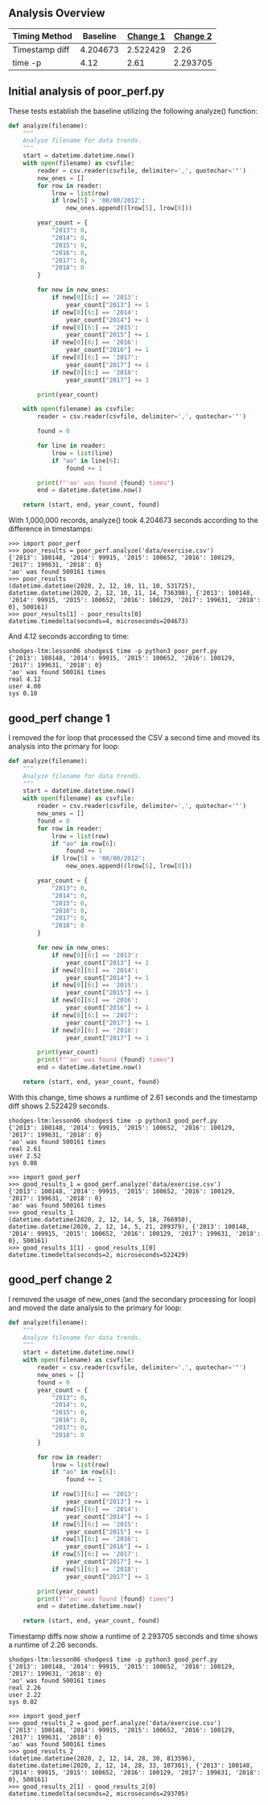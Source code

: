 ## Analysis Overview
| Timing Method  | Baseline | [Change 1](#good_perf-change-1) | [Change 2](#good_perf-change-2) |
| -------------- | -------- | ------------------------------- | ------------------------------- |
| Timestamp diff | 4.204673 | 2.522429                        | 2.26                            |
| time -p        | 4.12     | 2.61                            | 2.293705                        |
## Initial analysis of poor_perf.py
These tests establish the baseline utilizing the following analyze() function:
```python
def analyze(filename):
    """
    Analyze filename for data trends.
    """
    start = datetime.datetime.now()
    with open(filename) as csvfile:
        reader = csv.reader(csvfile, delimiter=',', quotechar='"')
        new_ones = []
        for row in reader:
            lrow = list(row)
            if lrow[5] > '00/00/2012':
                new_ones.append((lrow[5], lrow[0]))

        year_count = {
            "2013": 0,
            "2014": 0,
            "2015": 0,
            "2016": 0,
            "2017": 0,
            "2018": 0
        }

        for new in new_ones:
            if new[0][6:] == '2013':
                year_count["2013"] += 1
            if new[0][6:] == '2014':
                year_count["2014"] += 1
            if new[0][6:] == '2015':
                year_count["2015"] += 1
            if new[0][6:] == '2016':
                year_count["2016"] += 1
            if new[0][6:] == '2017':
                year_count["2017"] += 1
            if new[0][6:] == '2018':
                year_count["2017"] += 1

        print(year_count)

    with open(filename) as csvfile:
        reader = csv.reader(csvfile, delimiter=',', quotechar='"')

        found = 0

        for line in reader:
            lrow = list(line)
            if "ao" in line[6]:
                found += 1

        print(f"'ao' was found {found} times")
        end = datetime.datetime.now()

    return (start, end, year_count, found)
```
With 1,000,000 records, analyze() took 4.204673 seconds according to the difference in timestamps:
```
>>> import poor_perf
>>> poor_results = poor_perf.analyze('data/exercise.csv')
{'2013': 100148, '2014': 99915, '2015': 100652, '2016': 100129, '2017': 199631, '2018': 0}
'ao' was found 500161 times
>>> poor_results
(datetime.datetime(2020, 2, 12, 10, 11, 10, 531725), datetime.datetime(2020, 2, 12, 10, 11, 14, 736398), {'2013': 100148, '2014': 99915, '2015': 100652, '2016': 100129, '2017': 199631, '2018': 0}, 500161)
>>> poor_results[1] - poor_results[0]
datetime.timedelta(seconds=4, microseconds=204673)
```
And 4.12 seconds according to time:
```
shodges-ltm:lesson06 shodges$ time -p python3 poor_perf.py
{'2013': 100148, '2014': 99915, '2015': 100652, '2016': 100129, '2017': 199631, '2018': 0}
'ao' was found 500161 times
real 4.12
user 4.00
sys 0.10
```

## good_perf change 1
I removed the for loop that processed the CSV a second time and moved its analysis into the primary for loop:
```python
def analyze(filename):
    """
    Analyze filename for data trends.
    """
    start = datetime.datetime.now()
    with open(filename) as csvfile:
        reader = csv.reader(csvfile, delimiter=',', quotechar='"')
        new_ones = []
        found = 0
        for row in reader:
            lrow = list(row)
            if "ao" in row[6]:
                found += 1
            if lrow[5] > '00/00/2012':
                new_ones.append((lrow[5], lrow[0]))

        year_count = {
            "2013": 0,
            "2014": 0,
            "2015": 0,
            "2016": 0,
            "2017": 0,
            "2018": 0
        }

        for new in new_ones:
            if new[0][6:] == '2013':
                year_count["2013"] += 1
            if new[0][6:] == '2014':
                year_count["2014"] += 1
            if new[0][6:] == '2015':
                year_count["2015"] += 1
            if new[0][6:] == '2016':
                year_count["2016"] += 1
            if new[0][6:] == '2017':
                year_count["2017"] += 1
            if new[0][6:] == '2018':
                year_count["2017"] += 1

        print(year_count)
        print(f"'ao' was found {found} times")
        end = datetime.datetime.now()

    return (start, end, year_count, found)
```
With this change, time shows a runtime of 2.61 seconds and the timestamp diff shows 2.522429 seconds.
```
shodges-ltm:lesson06 shodges$ time -p python3 good_perf.py
{'2013': 100148, '2014': 99915, '2015': 100652, '2016': 100129, '2017': 199631, '2018': 0}
'ao' was found 500161 times
real 2.61
user 2.52
sys 0.08
```
```
>>> import good_perf
>>> good_results_1 = good_perf.analyze('data/exercise.csv')
{'2013': 100148, '2014': 99915, '2015': 100652, '2016': 100129, '2017': 199631, '2018': 0}
'ao' was found 500161 times
>>> good_results_1
(datetime.datetime(2020, 2, 12, 14, 5, 18, 766950), datetime.datetime(2020, 2, 12, 14, 5, 21, 289379), {'2013': 100148, '2014': 99915, '2015': 100652, '2016': 100129, '2017': 199631, '2018': 0}, 500161)
>>> good_results_1[1] - good_results_1[0]
datetime.timedelta(seconds=2, microseconds=522429)
```

## good_perf change 2
I removed the usage of new_ones (and the secondary processing for loop) and moved the date analysis to the primary for loop:
```python
def analyze(filename):
    """
    Analyze filename for data trends.
    """
    start = datetime.datetime.now()
    with open(filename) as csvfile:
        reader = csv.reader(csvfile, delimiter=',', quotechar='"')
        new_ones = []
        found = 0
        year_count = {
            "2013": 0,
            "2014": 0,
            "2015": 0,
            "2016": 0,
            "2017": 0,
            "2018": 0
        }

        for row in reader:
            lrow = list(row)
            if "ao" in row[6]:
                found += 1

            if row[5][6:] == '2013':
                year_count["2013"] += 1
            if row[5][6:] == '2014':
                year_count["2014"] += 1
            if row[5][6:] == '2015':
                year_count["2015"] += 1
            if row[5][6:] == '2016':
                year_count["2016"] += 1
            if row[5][6:] == '2017':
                year_count["2017"] += 1
            if row[5][6:] == '2018':
                year_count["2017"] += 1

        print(year_count)
        print(f"'ao' was found {found} times")
        end = datetime.datetime.now()

    return (start, end, year_count, found)
```
Timestamp diffs now show a runtime of 2.293705 seconds and time shows a runtime of 2.26 seconds.
```
shodges-ltm:lesson06 shodges$ time -p python3 good_perf.py
{'2013': 100148, '2014': 99915, '2015': 100652, '2016': 100129, '2017': 199631, '2018': 0}
'ao' was found 500161 times
real 2.26
user 2.22
sys 0.02
```
```
>>> import good_perf
>>> good_results_2 = good_perf.analyze('data/exercise.csv')
{'2013': 100148, '2014': 99915, '2015': 100652, '2016': 100129, '2017': 199631, '2018': 0}
'ao' was found 500161 times
>>> good_results_2
(datetime.datetime(2020, 2, 12, 14, 28, 30, 813596), datetime.datetime(2020, 2, 12, 14, 28, 33, 107301), {'2013': 100148, '2014': 99915, '2015': 100652, '2016': 100129, '2017': 199631, '2018': 0}, 500161)
>>> good_results_2[1] - good_results_2[0]
datetime.timedelta(seconds=2, microseconds=293705)
```
